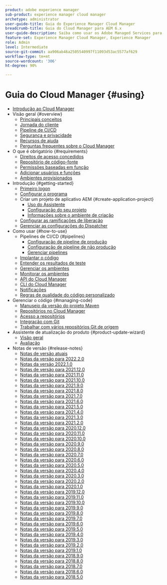 ```yaml
---
product: adobe experience manager
sub-product: experience manager cloud manager
archetype: administrator
user-guide-title: Guia do Experience Manager Cloud Manager
breadcrumb-title: Guia do Cloud Manager para AEM 6.x
user-guide-description: Saiba como usar os Adobe Managed Services para gerenciar o Experience Manager na nuvem por conta própria.
feature-set: Experience Manager Cloud Manager, Experience Manager
role: Admin
level: Intermediate
source-git-commit: aa906ab46a2505540997f11093d53ac5577af629
workflow-type: tm+mt
source-wordcount: '306'
ht-degree: 90%

---
```



# Guia do Cloud Manager {#using}

+ [Introdução ao Cloud Manager](introduction-to-cloud-manager.md)
+ Visão geral {#overview}
   + [Principais conceitos](key-concepts.md)
   + [Jornada do cliente](customer-journey.md)
   + [Pipeline de CI/CD](ci-cd-pipeline.md)
   + [Segurança e privacidade](security-and-privacy.md)
   + [Recursos de ajuda](help-resources.md)
   + [Perguntas frequentes sobre o Cloud Manager](cloud-manager-faqs.md)
+ O que é obrigatório {#requirements}
   + [Direitos de acesso concedidos](access-rights-granted.md)
   + [Repositório de código-fonte](source-code-repository.md)
   + [Permissões baseadas em função](role-based-permissions.md)
   + [Adicionar usuários e funções](setting-up-users-and-roles.md)
   + [Ambientes provisionados](environments-provisioned.md)
+ Introdução {#getting-started}
   + [Primeiro logon](first-time-login.md)
   + [Configurar o programa](setting-up-program.md)
   + Criar um projeto de aplicativo AEM {#create-application-project}
      + [Uso do Assistente](using-the-wizard.md)
      + [Configuração do seu projeto](setting-up-project.md)
      + [Informações sobre o ambiente de criação](build-environment-details.md)
   + [Configurar as ramificações de liberação](configure-your-release-branches.md)
   + [Gerenciar as configurações do Dispatcher](dispatcher-configurations.md)
+ Como usar {#how-to-use}
   + Pipelines de CI/CD {#pipelines}
      + [Configuração de pipeline de produção](configuring-production-pipelines.md)
      + [Configuração de pipeline de não produção](configuring-non-production-pipelines.md)
      + [Gerenciar pipelines](managing-pipelines.md)
   + [Implantar o código](deploying-code.md)
   + [Entender os resultados de teste](understand-your-test-results.md)
   + [Gerenciar os ambientes](manage-your-environment.md)
   + [Monitorar os ambientes](monitor-your-environments.md)
   + [API do Cloud Manager](https://www.adobe.io/apis/experiencecloud/cloud-manager/docs.html)
   + [CLI do Cloud Manager](https://github.com/adobe/aio-cli-plugin-cloudmanager/blob/main/README.md)
   + [Notificações](notifications.md)
   + [Regras de qualidade do código personalizado](custom-code-quality-rules.md)
+ Gerenciar o código {#managing-code}
   + [Manuseio da versão do projeto Maven](activating-maven-project.md)
   + [Repositórios no Cloud Manager](cloud-manager-repositories.md)
   + [Acesso a repositórios](accessing-repos.md)
   + [Integração com Git](setup-cloud-manager-git-integration.md)
   + [Trabalhar com vários repositórios Git de origem](/help/using/working-with-multiple-source-git-repos.md)
+ Assistente de atualização do produto {#product-update-wizard}
   + [Visão geral](overview-productupdate-wizard.md)
   + [Avaliação](evaluation.md)
+ Notas de versão {#release-notes}
   + [Notas de versão atuais](release-notes-current.md)
   + [Notas da versão para 2022.2.0](release-notes-2022-2-0.md)
   + [Notas da versão 2022.1.0](release-notes-2022-1-0.md)
   + [Notas de versão para 2021.12.0](release-notes-2021-12-0.md)
   + [Notas da versão para 2021.11.0](release-notes-2021-11-0.md)
   + [Notas da versão para 2021.10.0](release-notes-2021-10-0.md)
   + [Notas da versão para 2021.9.0](release-notes-2021-9-0.md)
   + [Notas da versão para 2021.8.0](release-notes-2021-8-0.md)
   + [Notas da versão para 2021.7.0](release-notes-2021-7-0.md)
   + [Notas da versão para 2021.6.0](release-notes-2021-6-0.md)
   + [Notas da versão para 2021.5.0](release-notes-2021-5-0.md)
   + [Notas da versão para 2021.4.0](release-notes-2021-4-0.md)
   + [Notas da versão para 2021.3.0](release-notes-2021-3-0.md)
   + [Notas da versão para 2021.2.0](release-notes-2021-2-0.md)
   + [Notas da versão para 2020.12.0](release-notes-2020-12-0.md)
   + [Notas da versão para 2020.11.0](release-notes-2020-11-0.md)
   + [Notas da versão para 2020.10.0](release-notes-2020-10-0.md)
   + [Notas da versão para 2020.9.0](release-notes-2020-9-0.md)
   + [Notas da versão para 2020.8.0](release-notes-2020-8-0.md)
   + [Notas da versão para 2020.7.0](release-notes-2020-7-0.md)
   + [Notas da versão para 2020.6.0](release-notes-2020-6-0.md)
   + [Notas da versão para 2020.5.0](release-notes-2020-5-0.md)
   + [Notas da versão para 2020.4.0](release-notes-2020-4-0.md)
   + [Notas da versão para 2020.3.0](release-notes-2020-3-0.md)
   + [Notas da versão para 2020.2.0](release-notes-2020-2-0.md)
   + [Notas da versão para 2020.1.0](release-notes-2020-1-0.md)
   + [Notas da versão para 2019.12.0](release-notes-2019-12-0.md)
   + [Notas da versão para 2019.11.0](release-notes-2019-11-0.md)
   + [Notas da versão para 2019.10.0](release-notes-2019-10-0.md)
   + [Notas da versão para 2019.9.0](release-notes-2019-9-0.md)
   + [Notas da versão para 2019.8.0](release-notes-2019-8-0.md)
   + [Notas da versão para 2019.7.0](release-notes-2019-7-0.md)
   + [Notas da versão para 2019.6.0](release-notes-2019-6-0.md)
   + [Notas da versão para 2019.5.0](release-notes-2019-5-0.md)
   + [Notas da versão para 2019.4.0](release-notes-2019-4-0.md)
   + [Notas da versão para 2019.3.0](release-notes-2019-3-0.md)
   + [Notas da versão para 2019.2.0](release-notes-2019-2-0.md)
   + [Notas da versão para 2019.1.0](release-notes-2019-1-0.md)
   + [Notas da versão para 2018.9.0](release-notes-2018-9-0.md)
   + [Notas da versão para 2018.8.0](release-notes-2018-8-0.md)
   + [Notas da versão para 2018.7.0](release-notes-2018-7-0.md)
   + [Notas da versão para 2018.6.0](release-notes-2018-6-0.md)
   + [Notas da versão para 2018.5.0](release-notes-2018-5-0.md)
